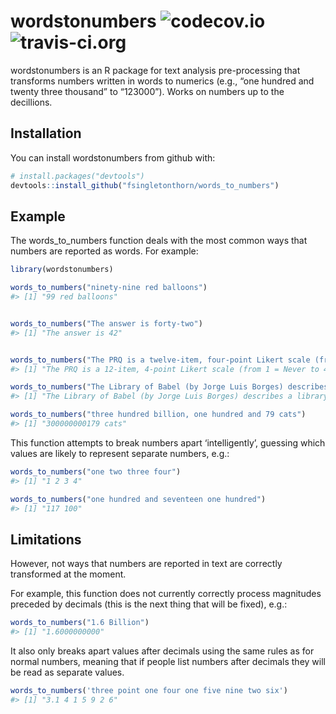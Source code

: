 
<!-- README.md is generated from README.Rmd. Please edit that file -->

# wordstonumbers ![codecov.io](https://codecov.io/gh/fsingletonthorn/words_to_numbers/branch/master/graph/badge.svg) ![travis-ci.org](https://travis-ci.org/fsingletonthorn/words_to_numbers.svg?branch=master)

wordstonumbers is an R package for text analysis pre-processing that
transforms numbers written in words to numerics (e.g., “one hundred and
twenty three thousand” to “123000”). Works on numbers up to the
decillions.

## Installation

You can install wordstonumbers from github with:

``` r
# install.packages("devtools")
devtools::install_github("fsingletonthorn/words_to_numbers")
```

## Example

The words\_to\_numbers function deals with the most common ways that
numbers are reported as words. For example:

``` r
library(wordstonumbers)

words_to_numbers("ninety-nine red balloons")
#> [1] "99 red balloons"
```

``` r

words_to_numbers("The answer is forty-two")
#> [1] "The answer is 42"
```

``` r

words_to_numbers("The PRQ is a twelve-item, four-point Likert scale (from one = Never to four = Very Often) with three sub-scores.")
#> [1] "The PRQ is a 12-item, 4-point Likert scale (from 1 = Never to 4 = Very Often) with 3 sub-scores."
```

``` r
words_to_numbers("The Library of Babel (by Jorge Luis Borges) describes a library that contains all possible four-hundred and ten page books made with a character set of twenty five characters (twenty two letters, as well as spaces, periods, and commas), with eighty lines per book and forty characters per line.")
#> [1] "The Library of Babel (by Jorge Luis Borges) describes a library that contains all possible 410 page books made with a character set of 25 characters (22 letters, as well as spaces, periods, and commas), with 80 lines per book and 40 characters per line."
```

``` r
words_to_numbers("three hundred billion, one hundred and 79 cats")
#> [1] "300000000179 cats"
```

This function attempts to break numbers apart ‘intelligently’, guessing
which values are likely to represent separate numbers, e.g.:

``` r
words_to_numbers("one two three four")
#> [1] "1 2 3 4"
```

``` r
words_to_numbers("one hundred and seventeen one hundred")
#> [1] "117 100"
```

## Limitations

However, not ways that numbers are reported in text are correctly
transformed at the moment.

For example, this function does not currently correctly process
magnitudes preceded by decimals (this is the next thing that will be
fixed), e.g.:

``` r
words_to_numbers("1.6 Billion")
#> [1] "1.6000000000"
```

It also only breaks apart values after decimals using the same rules as
for normal numbers, meaning that if people list numbers after decimals
they will be read as separate values.

``` r
words_to_numbers('three point one four one five nine two six')
#> [1] "3.1 4 1 5 9 2 6"
```
